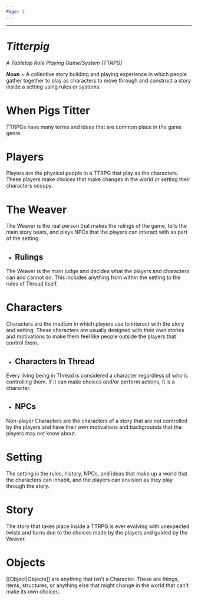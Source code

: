 ```yaml
---
Page: 2
...
```

---
# *Titterpig*
*A Tabletop Role Playing Game/System (TTRPG)*

***Noun*** ~ A collective story building and playing experience in which people gather together to play as characters to move through and construct a story inside a setting using rules or systems. 
# When Pigs Titter
TTRPGs have many terms and ideas that are common place in the game genre.
# Players
Players are the physical people in a TTRPG that play as the characters. These players make choices that make changes in the world or setting their characters occupy.
# The Weaver
The Weaver is the real person that makes the rulings of the game, tells the main story beats, and plays NPCs that the players can interact with as part of the setting.
- ## Rulings
The Weaver is the main judge and decides what the players and characters can and cannot do. This includes anything from within the setting to the rules of Thread itself.
# Characters
Characters are the medium in which players use to interact with the story and setting. These characters are usually designed with their own stories and motivations to make them feel like people outside the players that control them.
- ## Characters In Thread
Every living being in Thread is considered a character regardless of who is controlling them. If it can make choices and/or perform actions, it is a character.
- ## NPCs
Non-player Characters are the characters of a story that are not controlled by the players and have their own motivations and backgrounds that the players may not know about. 
# Setting
The setting is the rules, history, NPCs, and ideas that make up a world that the characters can inhabit, and the players can envision as they play through the story.
# Story
The story that takes place inside a TTRPG is ever evolving with unexpected twists and turns due to the choices made by the players and guided by the Weaver.
# Objects
[[Object|Objects]] are anything that isn't a Character. These are things, items, structures, or anything else that might change in the world that can't make its own choices.